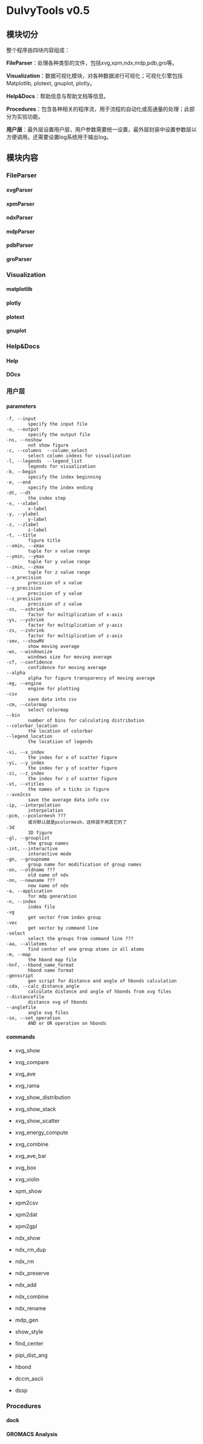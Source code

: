 # DuIvyTools v0.5 

## 模块切分

整个程序由四块内容组成：

**FileParser**：处理各种类型的文件，包括xvg,xpm,ndx,mdp,pdb,gro等。

**Visualization**：数据可视化模块，对各种数据进行可视化；可视化引擎包括Matplotlib, plotext, gnuplot, plotly。

**Help&Docs**：帮助信息与帮助文档等信息。

**Procedures**：包含各种相关的程序流，用于流程的自动化或高通量的处理；此部分为实验功能。

**用户层**：最外层设置用户层，用户参数需要统一设置，最外层封装中设置参数层以方便调用。还需要设置log系统用于输出log。


## 模块内容

### FileParser

#### xvgParser

#### xpmParser

#### ndxParser

#### mdpParser

#### pdbParser

#### groParser


### Visualization

#### matplotlib

#### plotly

#### plotext

#### gnuplot



### Help&Docs

#### Help

#### DOcs


### 用户层

#### parameters

```
-f, --input
        specify the input file
-o, --output
        specify the output file
-ns, --noshow
        not show figure
-c, --columns  --column_select
        select column indexs for visualization
-l, --legends  --legend_list
        legends for visualization
-b, --begin
        specify the index beginning
-e, --end 
        specify the index ending
-dt, --dt
        the index step
-x, --xlabel
        x-label
-y, --ylabel
        y-label
-z, --zlabel
        z-label
-t, --title
        figure title
--xmin, --xmax
        tuple for x value range
--ymin, --ymax
        tuple for y value range
--zmin, --zmax
        tuple for z value range
--x_precision
        precision of x value
--y_precision
        precision of y value
--z_precision
        precision of z value
-xs, --xshrink
        factor for multiplication of x-axis
-ys, --yshrink
        factor for multiplication of y-axis
-zs, --zshrink
        factor for multiplication of z-axis
-smv, --showMV
        show moving average
-ws, --windowsize
        windows size for moving average
-cf, --confidence
        confidence for moving average
--alpha
        alpha for figure transparency of moving average
-eg, --engine
        engine for plotting
-csv
        save data into csv
-cm, --colormap
        select colormap
--bin
        number of bins for calculating distribution
--colorbar_location
        the location of colorbar
--legend_location
        the locatiion of legends

-xi, --x_index
        the index for x of scatter figure
-yi, --y_index
        the index for y of scatter figure
-zi, --z_index
        the index for z of scatter figure
-xt, --xtitles
        the names of x ticks in figure
--ave2csv
        save the average data info csv
-ip, --interpolation
        interpolation
-pcm, --pcolormesh ???
        或许默认就是pcolormesh，这样就不用其它的了
-3d
        3D figure
-gl, --grouplist
        the group names
-int, --interactive
        interactive mode
-gn, --groupname
        group name for modification of group names
-on, --oldname ???
        old name of ndx
-nn, --newname ???
        new name of ndx
-a, --application
        for mdp generation
-n, --index
        index file
-vg
        get vector from index group
-vec
        get vector by command line
-select
        select the groups from command line ???
-aa, --allatoms
        find center of one group atoms in all atoms
-m, --map
        the hbond map file
-hnf, --hbond_name_format
        hbond name format
-genscript
        gen script for distance and angle of hbonds calculation
-cda, --calc_distance_angle
        calculate distance and angle of hbonds from xvg files
--distancefile
        distance xvg of hbonds
--anglefile
        angle xvg files
-so, --set_operation
        AND or OR operation on hbonds
```

#### commands

- xvg_show
- xvg_compare
- xvg_ave
- xvg_rama
- xvg_show_distribution
- xvg_show_stack
- xvg_show_scatter
- xvg_energy_compute
- xvg_combine
- xvg_ave_bar
- xvg_box
- xvg_violin

- xpm_show
- xpm2csv
- xpm2dat
- xpm2gpl

- ndx_show
- ndx_rm_dup
- ndx_rm
- ndx_preserve
- ndx_add
- ndx_combine
- ndx_rename

- mdp_gen

- show_style

- find_center
- pipi_dist_ang
- hbond
- dccm_ascii
- dssp




### Procedures

#### dock


#### GROMACS Analysis


